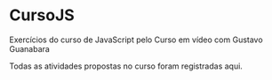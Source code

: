 # CursoJS
Exercícios do curso de JavaScript pelo Curso em vídeo com Gustavo Guanabara

Todas as atividades propostas no curso foram registradas aqui.
